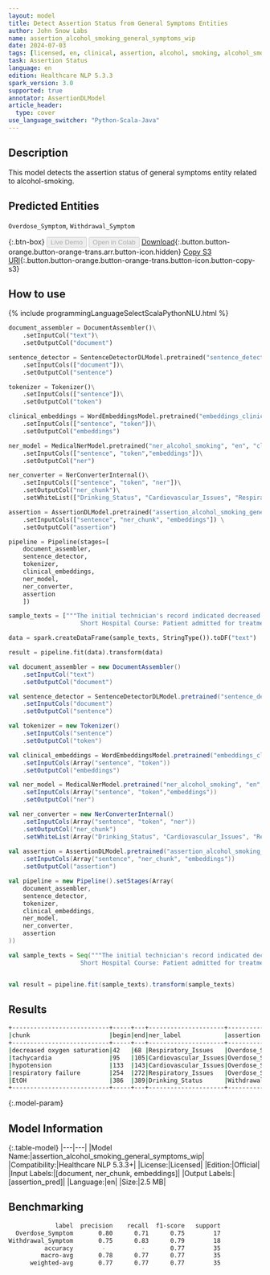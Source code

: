 ```yaml
---
layout: model
title: Detect Assertion Status from General Symptoms Entities
author: John Snow Labs
name: assertion_alcohol_smoking_general_symptoms_wip
date: 2024-07-03
tags: [licensed, en, clinical, assertion, alcohol, smoking, alcohol_smoking, withdrawal_symptom, overdose_symptom]
task: Assertion Status
language: en
edition: Healthcare NLP 5.3.3
spark_version: 3.0
supported: true
annotator: AssertionDLModel
article_header:
  type: cover
use_language_switcher: "Python-Scala-Java"
---
```


## Description

This model detects the assertion status of general symptoms entity related to alcohol-smoking.

## Predicted Entities

`Overdose_Symptom`, `Withdrawal_Symptom`

{:.btn-box}
<button class="button button-orange" disabled>Live Demo</button>
<button class="button button-orange" disabled>Open in Colab</button>
[Download](https://s3.amazonaws.com/auxdata.johnsnowlabs.com/clinical/models/assertion_alcohol_smoking_general_symptoms_wip_en_5.3.3_3.0_1720021258349.zip){:.button.button-orange.button-orange-trans.arr.button-icon.hidden}
[Copy S3 URI](s3://auxdata.johnsnowlabs.com/clinical/models/assertion_alcohol_smoking_general_symptoms_wip_en_5.3.3_3.0_1720021258349.zip){:.button.button-orange.button-orange-trans.button-icon.button-copy-s3}

## How to use



<div class="tabs-box" markdown="1">
{% include programmingLanguageSelectScalaPythonNLU.html %}
  
```python
document_assembler = DocumentAssembler()\
    .setInputCol("text")\
    .setOutputCol("document")

sentence_detector = SentenceDetectorDLModel.pretrained("sentence_detector_dl", "en")\
    .setInputCols(["document"])\
    .setOutputCol("sentence")

tokenizer = Tokenizer()\
    .setInputCols(["sentence"])\
    .setOutputCol("token")

clinical_embeddings = WordEmbeddingsModel.pretrained("embeddings_clinical", "en", "clinical/models")\
    .setInputCols(["sentence", "token"])\
    .setOutputCol("embeddings")

ner_model = MedicalNerModel.pretrained("ner_alcohol_smoking", "en", "clinical/models")\
    .setInputCols(["sentence", "token","embeddings"])\
    .setOutputCol("ner")

ner_converter = NerConverterInternal()\
    .setInputCols(["sentence", "token", "ner"])\
    .setOutputCol("ner_chunk")\
    .setWhiteList(["Drinking_Status", "Cardiovascular_Issues", "Respiratory_Issues", "GUT_Issues", "Neurologic_Issues", "Psychiatric_Issues", "Other_Health_Issues"])

assertion = AssertionDLModel.pretrained("assertion_alcohol_smoking_general_symptoms_wip", "en", "clinical/models")\
    .setInputCols(["sentence", "ner_chunk", "embeddings"]) \
    .setOutputCol("assertion")

pipeline = Pipeline(stages=[
    document_assembler, 
    sentence_detector,
    tokenizer,
    clinical_embeddings,
    ner_model,
    ner_converter,
    assertion
    ])

sample_texts = ["""The initial technician's record indicated decreased oxygen saturation (55%) by pulse oximetry, tachycardia (heart rate 110 bpm), and hypotension (blood pressure 90/72 mmHg).He was admitted to the intensive care unit with a preliminary diagnosis of acute respiratory failure due to acute alcohol intoxication.
                    Short Hospital Course: Patient admitted for treatment of EtOH withdrawal following an attack."""]

data = spark.createDataFrame(sample_texts, StringType()).toDF("text")

result = pipeline.fit(data).transform(data)
```
```scala
val document_assembler = new DocumentAssembler()
    .setInputCol("text")
    .setOutputCol("document")

val sentence_detector = SentenceDetectorDLModel.pretrained("sentence_detector_dl", "en")
    .setInputCols("document")
    .setOutputCol("sentence")

val tokenizer = new Tokenizer()
    .setInputCols("sentence")
    .setOutputCol("token")

val clinical_embeddings = WordEmbeddingsModel.pretrained("embeddings_clinical", "en", "clinical/models")
    .setInputCols(Array("sentence", "token"))
    .setOutputCol("embeddings")

val ner_model = MedicalNerModel.pretrained("ner_alcohol_smoking", "en", "clinical/models")
    .setInputCols(Array("sentence", "token","embeddings"))
    .setOutputCol("ner")

val ner_converter = new NerConverterInternal()
    .setInputCols(Array("sentence", "token", "ner"))
    .setOutputCol("ner_chunk")
    .setWhiteList(Array("Drinking_Status", "Cardiovascular_Issues", "Respiratory_Issues", "GUT_Issues", "Neurologic_Issues", "Psychiatric_Issues", "Other_Health_Issues"))
    
val assertion = AssertionDLModel.pretrained("assertion_alcohol_smoking_general_symptoms_wip", "en", "clinical/models")
    .setInputCols(Array("sentence", "ner_chunk", "embeddings"))
    .setOutputCol("assertion")

val pipeline = new Pipeline().setStages(Array(
    document_assembler, 
    sentence_detector,
    tokenizer,
    clinical_embeddings,
    ner_model,
    ner_converter,
    assertion
))

val sample_texts = Seq("""The initial technician's record indicated decreased oxygen saturation (55%) by pulse oximetry, tachycardia (heart rate 110 bpm), and hypotension (blood pressure 90/72 mmHg).He was admitted to the intensive care unit with a preliminary diagnosis of acute respiratory failure due to acute alcohol intoxication.
                    Short Hospital Course: Patient admitted for treatment of EtOH withdrawal following an attack.""").toDF("text")


val result = pipeline.fit(sample_texts).transform(sample_texts)
```
</div>

## Results

```bash
+---------------------------+-----+---+---------------------+------------------+----------+
|chunk                      |begin|end|ner_label            |assertion         |confidence|
+---------------------------+-----+---+---------------------+------------------+----------+
|decreased oxygen saturation|42   |68 |Respiratory_Issues   |Overdose_Symptom  |0.9947    |
|tachycardia                |95   |105|Cardiovascular_Issues|Overdose_Symptom  |0.9941    |
|hypotension                |133  |143|Cardiovascular_Issues|Overdose_Symptom  |0.9956    |
|respiratory failure        |254  |272|Respiratory_Issues   |Overdose_Symptom  |0.9999    |
|EtOH                       |386  |389|Drinking_Status      |Withdrawal_Symptom|0.9471    |
+---------------------------+-----+---+---------------------+------------------+----------+
```

{:.model-param}
## Model Information

{:.table-model}
|---|---|
|Model Name:|assertion_alcohol_smoking_general_symptoms_wip|
|Compatibility:|Healthcare NLP 5.3.3+|
|License:|Licensed|
|Edition:|Official|
|Input Labels:|[document, ner_chunk, embeddings]|
|Output Labels:|[assertion_pred]|
|Language:|en|
|Size:|2.5 MB|

## Benchmarking

```bash
             label  precision    recall  f1-score   support
  Overdose_Symptom       0.80      0.71      0.75        17
Withdrawal_Symptom       0.75      0.83      0.79        18
          accuracy        -          -       0.77        35
         macro-avg       0.78      0.77      0.77        35
      weighted-avg       0.77      0.77      0.77        35
```
